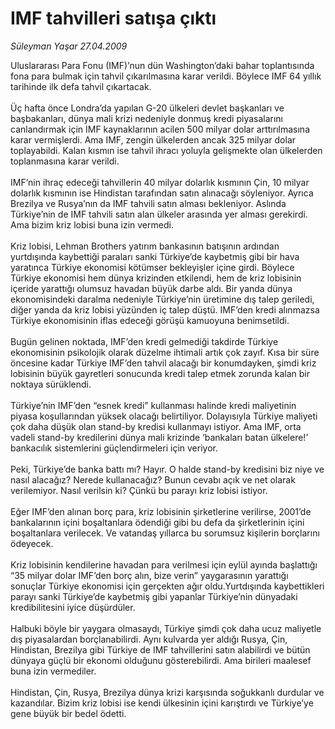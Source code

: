 # IMF tahvilleri satışa çıktı

*Süleyman Yaşar 27.04.2009*

<div class="taraf_structure_2col_1zq">
<div class="margen_n">



 <p>Uluslararası Para Fonu (IMF)’nun dün Washington’daki bahar toplantısında fona para bulmak için tahvil çıkarılmasına karar verildi. Böylece IMF 64 yıllık tarihinde ilk defa tahvil çıkartacak. <br/><br/>Üç hafta önce Londra’da yapılan G-20 ülkeleri devlet başkanları ve başbakanları, dünya mali krizi nedeniyle donmuş kredi piyasalarını canlandırmak için IMF kaynaklarının acilen 500 milyar dolar arttırılmasına karar vermişlerdi. Ama IMF, zengin ülkelerden ancak 325 milyar dolar toplayabildi. Kalan kısmın ise tahvil ihracı yoluyla gelişmekte olan ülkelerden toplanmasına karar verildi. <br/><br/>IMF’nin ihraç edeceği tahvillerin 40 milyar dolarlık kısmının Çin, 10 milyar dolarlık kısmının ise Hindistan tarafından satın alınacağı söyleniyor. Ayrıca Brezilya ve Rusya’nın da IMF tahvili satın alması bekleniyor. Aslında Türkiye’nin de IMF tahvili satın alan ülkeler arasında yer alması gerekirdi. Ama bizim kriz lobisi buna izin vermedi. <br/><br/>Kriz lobisi, Lehman Brothers yatırım bankasının batışının ardından yurtdışında kaybettiği paraları sanki Türkiye’de kaybetmiş gibi bir hava yaratınca Türkiye ekonomisi kötümser bekleyişler içine girdi. Böylece Türkiye ekonomisi hem dünya krizinden etkilendi, hem de kriz lobisinin içeride yarattığı olumsuz havadan büyük darbe aldı. Bir yanda dünya ekonomisindeki daralma nedeniyle Türkiye’nin üretimine dış talep geriledi, diğer yanda da kriz lobisi yüzünden iç talep düştü. IMF’den kredi alınmazsa Türkiye ekonomisinin iflas edeceği görüşü kamuoyuna benimsetildi. <br/><br/>Bugün gelinen noktada, IMF’den kredi gelmediği takdirde Türkiye ekonomisinin psikolojik olarak düzelme ihtimali artık çok zayıf. Kısa bir süre öncesine kadar Türkiye IMF’den tahvil alacağı bir konumdayken, şimdi kriz lobisinin büyük gayretleri sonucunda kredi talep etmek zorunda kalan bir noktaya sürüklendi. <br/><br/>Türkiye’nin IMF’den “esnek kredi” kullanması halinde kredi maliyetinin piyasa koşullarından yüksek olacağı belirtiliyor. Dolayısıyla Türkiye maliyeti çok daha düşük olan stand-by kredisi kullanmayı istiyor. Ama IMF, orta vadeli stand-by kredilerini dünya mali krizinde ‘bankaları batan ülkelere!’ bankacılık sistemlerini güçlendirmeleri için veriyor.<br/><br/>Peki, Türkiye’de banka battı mı? Hayır. O halde stand-by kredisini biz niye ve nasıl alacağız? Nerede kullanacağız? Bunun cevabı açık ve net olarak verilemiyor. Nasıl verilsin ki? Çünkü bu parayı kriz lobisi istiyor. <br/><br/>Eğer IMF’den alınan borç para, kriz lobisinin şirketlerine verilirse, 2001’de bankalarının içini boşaltanlara ödendiği gibi bu defa da şirketlerinin içini boşaltanlara verilecek. Ve vatandaş yıllarca bu sorumsuz kişilerin borçlarını ödeyecek. <br/><br/>Kriz lobisinin kendilerine havadan para verilmesi için eylül ayında başlattığı “35 milyar dolar IMF’den borç alın, bize verin” yaygarasının yarattığı sonuçlar Türkiye ekonomisi için gerçekten ağır oldu.Yurtdışında kaybettikleri parayı sanki Türkiye’de kaybetmiş gibi yapanlar Türkiye’nin dünyadaki kredibilitesini iyice düşürdüler. <br/><br/>Halbuki böyle bir yaygara olmasaydı, Türkiye şimdi çok daha ucuz maliyetle dış piyasalardan borçlanabilirdi. Aynı kulvarda yer aldığı Rusya, Çin, Hindistan, Brezilya gibi Türkiye de IMF tahvillerini satın alabilirdi ve bütün dünyaya güçlü bir ekonomi olduğunu gösterebilirdi. Ama birileri maalesef buna izin vermediler. <br/><br/>Hindistan, Çin, Rusya, Brezilya dünya krizi karşısında soğukkanlı durdular ve kazandılar. Bizim kriz lobisi ise kendi ülkesinin içini karıştırdı ve Türkiye’ye gene büyük bir bedel ödetti.</p>

<br/>


<div id="taraf_not">
</div>

</div>


</div>
